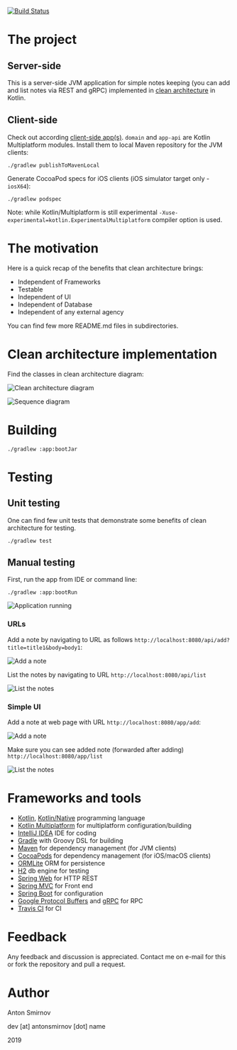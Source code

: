 [![Build Status](https://travis-ci.org/4ntoine/NotesServerApp.svg?branch=master)](https://travis-ci.org/4ntoine/NotesServerApp)

# The project

## Server-side

This is a server-side JVM application for simple notes keeping (you can add and list notes via REST and gRPC) implemented in [clean architecture](https://blog.cleancoder.com/uncle-bob/2012/08/13/the-clean-architecture.html) in Kotlin.

## Client-side

Check out according [client-side app(s)](https://github.com/4ntoine/NotesClientApp).
`domain` and `app-api` are Kotlin Multiplatform modules.
Install them to local Maven repository for the JVM clients:

    ./gradlew publishToMavenLocal

Generate CocoaPod specs for iOS clients (iOS simulator target only - `iosX64`):

    ./gradlew podspec
    
Note: while Kotlin/Multiplatform is still experimental
`-Xuse-experimental=kotlin.ExperimentalMultiplatform` compiler option is used.    

# The motivation

Here is a quick recap of the benefits that clean architecture brings:

* Independent of Frameworks
* Testable
* Independent of UI
* Independent of Database
* Independent of any external agency

You can find few more README.md files in subdirectories.

# Clean architecture implementation

Find the classes in clean architecture diagram:

![Clean architecture diagram](images/arch/my_clean_arch.png?raw=true)

![Sequence diagram](images/arch/sequence.png?raw=true)

# Building

	./gradlew :app:bootJar

# Testing

## Unit testing

One can find few unit tests that demonstrate some benefits of clean architecture for testing.

	./gradlew test

## Manual testing

First, run the app from IDE or command line:

	./gradlew :app:bootRun

![Application running](images/app/running.png?raw=true)

### URLs

Add a note by navigating to URL as follows `http://localhost:8080/api/add?title=title1&body=body1`:

![Add a note](images/app/add_note.png?raw=true)

List the notes by navigating to URL `http://localhost:8080/api/list`

![List the notes](images/app/list_notes.png?raw=true)

### Simple UI

Add a note at web page with URL `http://localhost:8080/app/add`:

![Add a note](images/app/add_note_ui.png?raw=true)

Make sure you can see added note (forwarded after adding) `http://localhost:8080/app/list`

![List the notes](images/app/list_notes_ui.png?raw=true)

# Frameworks and tools

* [Kotlin](https://kotlinlang.org/), [Kotlin/Native](https://kotlinlang.org/docs/reference/native-overview.html) programming language
* [Kotlin Multiplatform](https://kotlinlang.org/docs/reference/multiplatform.html) for multiplatform configuration/building
* [IntelliJ IDEA](https://www.jetbrains.com/idea/) IDE for coding
* [Gradle](https://gradle.org/) with Groovy DSL for building
* [Maven](https://maven.apache.org/) for dependency management (for JVM clients)
* [CocoaPods](https://cocoapods.org/) for dependency management (for iOS/macOS clients)
* [ORMLite](http://ormlite.com/) ORM for persistence
* [H2](https://www.h2database.com/html/main.html) db engine for testing
* [Spring Web](https://docs.spring.io/spring/docs/current/spring-framework-reference/web.html) for HTTP REST
* [Spring MVC](https://docs.spring.io/spring/docs/current/spring-framework-reference/web.html) for Front end
* [Spring Boot](https://spring.io/projects/spring-boot) for configuration
* [Google Protocol Buffers](https://developers.google.com/protocol-buffers) and [gRPC](https://grpc.io/) for RPC
* [Travis CI](https://travis-ci.org/) for CI

# Feedback

Any feedback and discussion is appreciated.
Contact me on e-mail for this or fork the repository and pull a request.

# Author

Anton Smirnov

dev [at] antonsmirnov [dot] name

2019